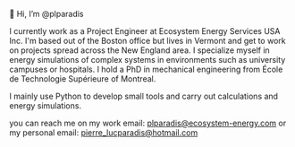 👋 Hi, I’m @plparadis

I currently work as a Project Engineer at Ecosystem Energy Services USA Inc. 
I'm based out of the Boston office but lives in Vermont and get to work on projects spread across the New England area. 
I specialize myself in energy simulations of complex systems in environments such as university campuses or hospitals. 
I hold a PhD in mechanical engineering from École de Technologie Supérieure of Montreal.

I mainly use Python to develop small tools and carry out calculations and energy simulations.

you can reach me on my work email: plparadis@ecosystem-energy.com or my personal email: pierre_lucparadis@hotmail.com

<!---
plparadis/plparadis is a ✨ special ✨ repository because its `README.md` (this file) appears on your GitHub profile.
You can click the Preview link to take a look at your changes.
--->
